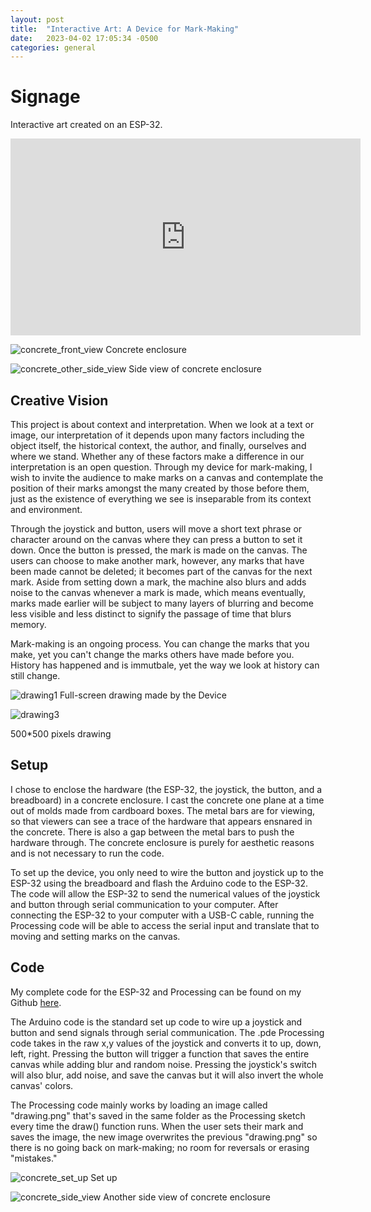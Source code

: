 ```yaml
---
layout: post
title:  "Interactive Art: A Device for Mark-Making"
date:   2023-04-02 17:05:34 -0500
categories: general
---
```


# Signage
Interactive art created on an ESP-32.

<iframe width="560" height="315" src="https://www.youtube.com/embed/4LrRDydORug" title="YouTube video player" frameborder="0" allow="accelerometer; autoplay; clipboard-write; encrypted-media; gyroscope; picture-in-picture; web-share" allowfullscreen></iframe>

![concrete_front_view](/MeMakey/assets/mod2/concrete_front_view.JPG)
Concrete enclosure

![concrete_other_side_view](/MeMakey/assets/mod2/concrete_other_side_view.JPG)
Side view of concrete enclosure

## Creative Vision
This project is about context and interpretation. When we look at a text or image, our interpretation of it depends upon many factors including the object itself, the historical context, the author, and finally, ourselves and where we stand. Whether any of these factors make a difference in our interpretation is an open question. Through my device for mark-making, I wish to invite the audience to make marks on a canvas and contemplate the position of their marks amongst the many created by those before them, just as the existence of everything we see is inseparable from its context and environment.

Through the joystick and button, users will move a short text phrase or character around on the canvas where they can press a button to set it down. Once the button is pressed, the mark is made on the canvas. The users can choose to make another mark, however, any marks that have been made cannot be deleted; it becomes part of the canvas for the next mark. Aside from setting down a mark, the machine also blurs and adds noise to the canvas whenever a mark is made, which means eventually, marks made earlier will be subject to many layers of blurring and become less visible and less distinct to signify the passage of time that blurs memory. 

Mark-making is an ongoing process. You can change the marks that you make, yet you can't change the marks others have made before you. History has happened and is immutbale, yet the way we look at history can still change. 

![drawing1](/MeMakey/assets/mod2/drawing1.png)
Full-screen drawing made by the Device

![drawing3](/MeMakey/assets/mod2/drawing3.png)

500*500 pixels drawing

## Setup
I chose to enclose the hardware (the ESP-32, the joystick, the button, and a breadboard) in a concrete enclosure. I cast the concrete one plane at a time out of molds made from cardboard boxes. The metal bars are for viewing, so that viewers can see a trace of the hardware that appears ensnared in the concrete. There is also a gap between the metal bars to push the hardware through. The concrete enclosure is purely for aesthetic reasons and is not necessary to run the code.

To set up the device, you only need to wire the button and joystick up to the ESP-32 using the breadboard and flash the Arduino code to the ESP-32. The code will allow the ESP-32 to send the numerical values of the joystick and button through serial communication to your computer. After connecting the ESP-32 to your computer with a USB-C cable, running the Processing code will be able to access the serial input and translate that to moving and setting marks on the canvas.

## Code
My complete code for the ESP-32 and Processing can be found on my Github [here](https://github.com/SamIAm2000/CS-3930-Creative-Embedded-Systems/tree/main/Module_2).

The Arduino code is the standard set up code to wire up a joystick and button and send signals through serial communication. The .pde Processing code takes in the raw x,y values of the joystick and converts it to up, down, left, right. Pressing the button will trigger a function that saves the entire canvas while adding blur and random noise. Pressing the joystick's switch will also blur, add noise, and save the canvas but it will also invert the whole canvas' colors.

The Processing code mainly works by loading an image called "drawing.png" that's saved in the same folder as the Processing sketch every time the draw() function runs. When the user sets their mark and saves the image, the new image overwrites the previous "drawing.png" so there is no going back on mark-making; no room for reversals or erasing "mistakes."

![concrete_set_up](/MeMakey/assets/mod2/concrete_set_up.png)
Set up

![concrete_side_view](/MeMakey/assets/mod2/concrete_side_view.JPG)
Another side view of concrete enclosure